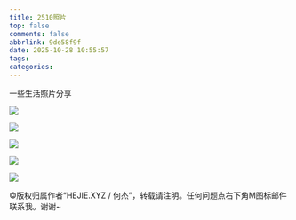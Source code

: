 ```yaml
---
title: 2510照片
top: false
comments: false
abbrlink: 9de58f9f
date: 2025-10-28 10:55:57
tags:
categories:
---
```


一些生活照片分享

![](https://jie-1253976134.cos.ap-shanghai.myqcloud.com/tuchuang/2510-2.jpg)

![](https://jie-1253976134.cos.ap-shanghai.myqcloud.com/tuchuang/2510-3.jpg)

![](https://jie-1253976134.cos.ap-shanghai.myqcloud.com/tuchuang/2510-5.jpg)

![](https://jie-1253976134.cos.ap-shanghai.myqcloud.com/tuchuang/2510-1.jpg)

![](https://jie-1253976134.cos.ap-shanghai.myqcloud.com/tuchuang/2510-4.jpg)

©版权归属作者“HEJIE.XYZ / 何杰”，转载请注明。任何问题点右下角M图标邮件联系我。谢谢~
